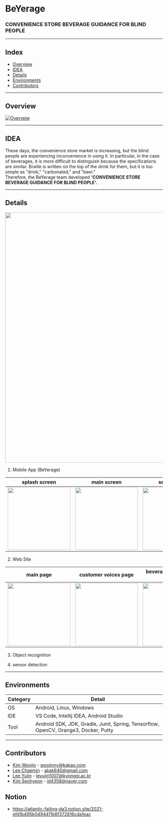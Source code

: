 # BeYerage

### CONVENIENCE STORE BEVERAGE GUIDANCE FOR BLIND PEOPLE

---

## Index

- [Overview](#Overview)
- [IDEA](#IDEA)
- [Details](#Details)
- [Environments](#Environments)
- [Contributors](#Contributors)

---

## Overview

<!-- 동영상 넣기 -->

[![Overveiw](https://img.youtube.com/vi/z-m1ZKXF8Pg/0.jpg)](https://www.youtube.com/watch?v=z-m1ZKXF8Pg)

---

## IDEA

These days, the convenience store market is increasing, but the blind people are experiencing inconvenience in using it.
In particular, in the case of beverages, it is more difficult to distinguish because the specifications are similar.
Braille is written on the top of the drink for them, but it is too simple as "drink," "carbonated," and "beer."  
Therefore, the BeYerage team developed **'CONVENIENCE STORE BEVERAGE GUIDANCE FOR BLIND PEOPLE'.**

---

## Details

 <img src="https://user-images.githubusercontent.com/70623290/140671200-79d03f47-c810-46ef-ab99-527f6fb93af7.png" width=800>

1. Mobile App (BeYerage)

| splash screen                                                                                                               | main screen                                                                                                                 | service start                                                                                                               |
| --------------------------------------------------------------------------------------------------------------------------- | --------------------------------------------------------------------------------------------------------------------------- | --------------------------------------------------------------------------------------------------------------------------- |
| <img src="https://user-images.githubusercontent.com/59291066/139797106-0dac7bce-a265-449d-8cf2-8ff9e54d6395.jpg" width=200> | <img src="https://user-images.githubusercontent.com/59291066/139797213-a60b07eb-fd73-436f-8f3d-e91008a0f76a.jpg" width=200> | <img src="https://user-images.githubusercontent.com/59291066/139797141-6fc90f8a-7982-47b1-ad10-bc5be1c2f044.jpg" width=200> |

2. Web Site

| main page                                                                                                                   | customer voices page                                                                                                        | beverage management page                                                                                                    | beverage adding page                                                                                                        | beverage arrangement page                                                                                                   |
| --------------------------------------------------------------------------------------------------------------------------- | --------------------------------------------------------------------------------------------------------------------------- | --------------------------------------------------------------------------------------------------------------------------- | --------------------------------------------------------------------------------------------------------------------------- | --------------------------------------------------------------------------------------------------------------------------- |
| <img src="https://user-images.githubusercontent.com/70623290/140672299-7aff7567-ec41-4264-8a0b-d6ef7138be65.png" width=200> | <img src="https://user-images.githubusercontent.com/70623290/140672301-3a94dd15-0b13-478f-9c58-d6a8ba24395b.png" width=200> | <img src="https://user-images.githubusercontent.com/70623290/140672307-72d8a829-a288-4fb2-8fc9-20f975e6bf52.png" width=200> | <img src="https://user-images.githubusercontent.com/70623290/140672312-f20e09bc-0a84-411c-ad50-881aa185263f.png" width=200> | <img src="https://user-images.githubusercontent.com/70623290/140672319-d4583d73-392e-4c34-90a6-6b54386c4f76.png" width=200> |

3. Object recognition

4. sensor detection

---

## Environments

| Category | Detail                                                                              |
| -------- | ----------------------------------------------------------------------------------- |
| OS       | Android, Linux, Windows                                                             |
| IDE      | VS Code, Intellij IDEA, Android Studio                                              |
| Tool     | Android SDK, JDK, Gradle, Junit, Spring, Tensorflow, OpenCV, Orange3, Docker, Putty |

---

## Contributors

- [Kim Woojin](https://github.com/woojin1027) - <woojinny@kakao.com>
- [Lee Chaemin](https://github.com/CokeLee777) - <akak640@gmail.com>
- [Lee Yujin](https://github.com/lmyourGenie) - <leyujin1007@kyonggi.ac.kr>
- [Kim Seohyeon](https://github.com/se-ize) - <id4358@naver.com>

## Notion

- https://atlantic-failing-da3.notion.site/2021-efd1b495b0494411b6f372816cda1eac
